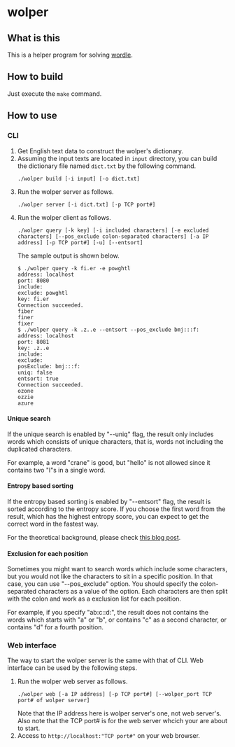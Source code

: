 # wolper

## What is this

This is a helper program for solving [wordle](https://www.powerlanguage.co.uk/wordle/).

## How to build

Just execute the `make` command.

## How to use

### CLI

1. Get English text data to construct the wolper's dictionary.
2. Assuming the input texts are located in `input` directory, you can build the dictionary file named `dict.txt` by the following command.
   ```
   ./wolper build [-i input] [-o dict.txt]
   ```
3. Run the wolper server as follows.
   ```
   ./wolper server [-i dict.txt] [-p TCP port#]
   ```
4. Run the wolper client as follows.
   ```
   ./wolper query [-k key] [-i included characters] [-e excluded characters] [--pos_exclude colon-separated characters] [-a IP address] [-p TCP port#] [-u] [--entsort]
   ```
   The sample output is shown below.
   ```
   $ ./wolper query -k fi.er -e powghtl
   address: localhost
   port: 8080
   include: 
   exclude: powghtl
   key: fi.er
   Connection succeeded.
   fiber
   finer
   fixer
   $ ./wolper query -k .z..e --entsort --pos_exclude bmj:::f:
   address: localhost
   port: 8081
   key: .z..e
   include: 
   exclude: 
   posExclude: bmj:::f:
   uniq: false
   entsort: true
   Connection succeeded.
   ozone
   ozzie
   azure
   ```

#### Unique search

If the unique search is enabled by "--uniq" flag, the result only includes words which consists of unique characters, that is, words not including the duplicated characters.

For example, a word "crane" is good, but "hello" is not allowed since it contains two "l"s in a single word.

#### Entropy based sorting

If the entropy based sorting is enabled by "--entsort" flag, the result is sorted according to the entropy score. If you choose the first word from the result, which has the highest entropy score, you can expect to get the correct word in the fastest way.

For the theoretical background, please check [this blog post](https://towardsdatascience.com/information-theory-applied-to-wordle-b63b34a6538e).

#### Exclusion for each position

Sometimes you might want to search words which include some characters, but you would not like the characters to sit in a specific position. In that case, you can use "--pos_exclude" option. You should specify the colon-separated characters as a value of the option. Each characters are then split with the colon and work as a exclusion list for each position.

For example, if you specify "ab:c::d:", the result does not contains the words which starts with "a" or "b", or contains "c" as a second character, or contains "d" for a fourth position.

### Web interface

The way to start the wolper server is the same with that of CLI.
Web interface can be used by the following steps.

1. Run the wolper web server as follows.
   ```
   ./wolper web [-a IP address] [-p TCP port#] [--wolper_port TCP port# of wolper server]
   ```
   Note that the IP address here is wolper server's one, not web server's. Also note that the TCP port# is for the web server whcich your are about to start.
2. Access to `http://localhost:"TCP port#"` on your web browser.
